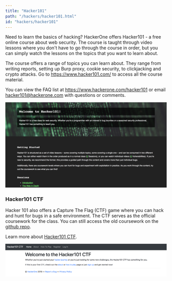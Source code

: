 ```yaml
---
title: "Hacker101"
path: "/hackers/hacker101.html"
id: "hackers/hacker101"
---
```


Need to learn the basics of hacking? HackerOne offers Hacker101 - a free online course about web security. The course is taught through video lessons where you don't have to go through the course in order, but you can simply watch the lessons on the topics that you want to learn about.

The course offers a range of topics you can learn about. They range from writing reports, setting up Burp proxy, cookie security, to clickjacking and crypto attacks. Go to https://www.hacker101.com/ to access all the course material.

You can view the FAQ list at https://www.hackerone.com/hacker101 or email hacker101@hackerone.com with questions or comments.

![hacker101](./images/hacker101.png)

### Hacker101 CTF
Hacker 101 also offers a Capture The Flag (CTF) game where you can hack and hunt for bugs in a safe environment. The CTF serves as the official coursework for the class. You can still access the old coursework on the [github repo](https://github.com/Hacker0x01/Hacker101Coursework).

Learn more about [Hacker101 CTF](https://ctf.hacker101.com/).

![hacker101-2](./images/hacker101-2.png)
